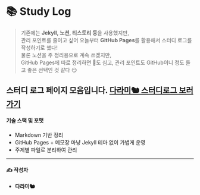 
# 📚 Study Log

> 기존에는 **Jekyll, 노션, 티스토리 등**을 사용했지만,  
> 관리 포인트를 줄이고 싶어 오늘부터 **GitHub Pages**를 활용해서 스터디 로그를 작성하기로 했다!  
> 물론 노션을 주 정리용으로 계속 쓰겠지만,  
> GitHub Pages에 따로 정리하면 🌱도 심고, 관리 포인트도 GitHub이니 정도 들고 좋은 선택인 것 같다 😏

스터디 로그 페이지 모음입니다. 
[다라미🐿 스터디로그 보러가기](https://dev-eze.github.io/study-log/)
---



####  기술 스택 및 포맷
- Markdown 기반 정리
- GitHub Pages + 메모장 마냥 Jekyll 테마 없이 가볍게 운영
- 주제별 파일로 분리하여 관리

---

#### ✍️ 작성자
- **다라미🐿️** 

